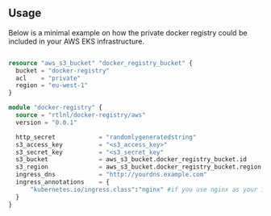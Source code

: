 ## Usage

Below is a minimal example on how the private docker registry could be included in your AWS EKS infrastructure.

```terraform

resource "aws_s3_bucket" "docker_registry_bucket" {
  bucket = "docker-registry"
  acl    = "private"
  region = "eu-west-1"
}

module "docker-registry" {
  source = "rtlnl/docker-registry/aws"
  version = "0.0.1"

  http_secret            = "randomlygeneratedstring"
  s3_access_key          = "<s3_access_key>"
  s3_secret_key          = "<s3_secret_key"
  s3_bucket              = aws_s3_bucket.docker_registry_bucket.id
  s3_region              = aws_s3_bucket.docker_registry_bucket.region
  ingress_dns            = "http://yourdns.example.com"
  ingress_annotations    = {
      "kubernetes.io/ingress.class":"nginx" #if you use nginx as your ingress controller for example
  }
}

``` 
